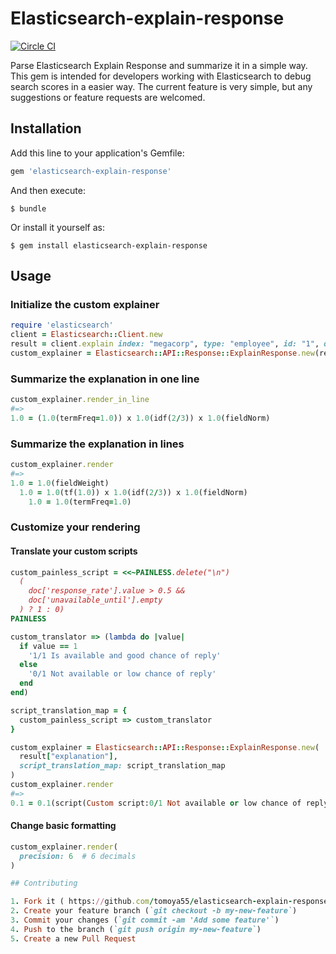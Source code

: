# Elasticsearch-explain-response

[![Circle CI](https://circleci.com/gh/tomoya55/elasticsearch-explain-response/tree/master.svg?style=svg)](https://circleci.com/gh/tomoya55/elasticsearch-explain-response/tree/master)

Parse Elasticsearch Explain Response and summarize it in a simple way.
This gem is intended for developers working with Elasticsearch to debug search scores
in a easier way.
The current feature is very simple, but any suggestions or feature requests are welcomed.

## Installation

Add this line to your application's Gemfile:

```ruby
gem 'elasticsearch-explain-response'
```

And then execute:

```
$ bundle
```

Or install it yourself as:

```
$ gem install elasticsearch-explain-response
```

## Usage

### Initialize the custom explainer

```ruby
require 'elasticsearch'
client = Elasticsearch::Client.new
result = client.explain index: "megacorp", type: "employee", id: "1", q: "last_name:Smith"
custom_explainer = Elasticsearch::API::Response::ExplainResponse.new(result["explanation"])
```

### Summarize the explanation in one line

```ruby
custom_explainer.render_in_line
#=>
1.0 = (1.0(termFreq=1.0)) x 1.0(idf(2/3)) x 1.0(fieldNorm)
```

### Summarize the explanation in lines

```ruby
custom_explainer.render
#=>
1.0 = 1.0(fieldWeight)
  1.0 = 1.0(tf(1.0)) x 1.0(idf(2/3)) x 1.0(fieldNorm)
    1.0 = 1.0(termFreq=1.0)
```

### Customize your rendering

#### Translate your custom scripts

```ruby
custom_painless_script = <<~PAINLESS.delete("\n")
  (
    doc['response_rate'].value > 0.5 &&
    doc['unavailable_until'].empty
  ) ? 1 : 0)
PAINLESS

custom_translator => (lambda do |value|
  if value == 1
    '1/1 Is available and good chance of reply'
  else
    '0/1 Not available or low chance of reply'
  end
end)

script_translation_map = {
  custom_painless_script => custom_translator
}

custom_explainer = Elasticsearch::API::Response::ExplainResponse.new(
  result["explanation"],
  script_translation_map: script_translation_map
)
custom_explainer.render
#=>
0.1 = 0.1(script(Custom script:0/1 Not available or low chance of reply))

```

#### Change basic formatting

```ruby
custom_explainer.render(
  precision: 6  # 6 decimals
)

## Contributing

1. Fork it ( https://github.com/tomoya55/elasticsearch-explain-response/fork )
2. Create your feature branch (`git checkout -b my-new-feature`)
3. Commit your changes (`git commit -am 'Add some feature'`)
4. Push to the branch (`git push origin my-new-feature`)
5. Create a new Pull Request
